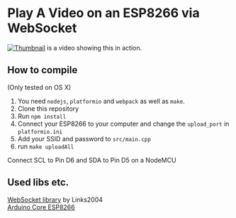 # Play A Video on an ESP8266 via WebSocket

[![Thumbnail](https://i.vimeocdn.com/video/550541560.jpg?mw=512)](https://vimeo.com/150929166) is a video showing this in action.

## How to compile

(Only tested on OS X)

  1. You need `nodejs`, `platformio` and `webpack` as well as `make`.
  2. Clone this repository
  3. Run `npm install`
  4. Connect your ESP8266 to your computer and change the `upload_port` in `platformio.ini`
  5. Add your SSID and password to `src/main.cpp`
  6. run `make uploadAll`

Connect SCL to Pin D6 and SDA to Pin D5 on a NodeMCU


## Used libs etc.
[WebSocket library](https://github.com/Links2004/arduinoWebSockets) by Links2004  
[Arduino Core ESP8266](https://github.com/esp8266/Arduino)
